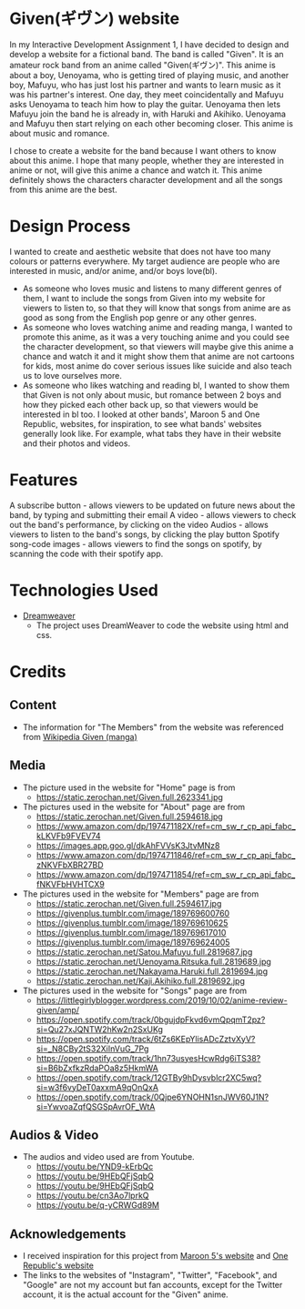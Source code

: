 # Given(ギヴン) website
In my Interactive Development Assignment 1, I have decided to design and develop a website for a fictional band. The band is called "Given". It is an amateur rock band from an anime called "Given(ギヴン)". This anime is about a boy, Uenoyama, who is getting tired of playing music, and another boy, Mafuyu, who has just lost his partner and wants to learn music as it was his partner's interest. One day, they meet coincidentally and Mafuyu asks Uenoyama to teach him how to play the guitar. Uenoyama then lets Mafuyu join the band he is already in, with Haruki and Akihiko. Uenoyama and Mafuyu then start relying on each other becoming closer. This anime is about music and romance.

I chose to create a website for the band because I want others to know about this anime. I hope that many people, whether they are interested in anime or not, will give this anime a chance and watch it. This anime definitely shows the characters character development and all the songs from this anime are the best.

# Design Process
I wanted to create and aesthetic website that does not have too many colours or patterns everywhere. My target audience are people who are interested in music, and/or anime, and/or boys love(bl).
* As someone who loves music and listens to many different genres of them, I want to include the songs from Given into my website for viewers to listen to, so that they will know that songs from anime are as good as song from the English pop genre or any other genres.
* As someone who loves watching anime and reading manga, I wanted to promote this anime, as it was a very touching anime and you could see the character development, so that viewers will maybe give this anime a chance and watch it and it might show them that anime are not cartoons for kids, most anime do cover serious issues like suicide and also teach us to love ourselves more.
* As someone who likes watching and reading bl, I wanted to show them that Given is not only about music, but romance between 2 boys and how they picked each other back up, so that viewers would be interested in bl too.
I looked at other bands', Maroon 5 and One Republic, websites, for inspiration, to see what bands' websites generally look like. For example, what tabs they have in their website and their photos and videos.

# Features
A subscribe button - allows viewers to be updated on future news about the band, by typing and submitting their email
A video - allows viewers to check out the band's performance, by clicking on the video
Audios - allows viewers to listen to the band's songs, by clicking the play button
Spotify song-code images - allows viewers to find the songs on spotify, by scanning the code with their spotify app.

# Technologies Used
* [Dreamweaver](https://www.adobe.com/sea/products/dreamweaver.html?sdid=YXPZG54P&mv=search&ef_id=EAIaIQobChMIp-ihtNGd7QIVyn8rCh2hTgUcEAAYASAAEgIvY_D_BwE:G:s&s_kwcid=AL!3085!3!473940075243!e!!g!!dreamweaver&gclid=EAIaIQobChMIp-ihtNGd7QIVyn8rCh2hTgUcEAAYASAAEgIvY_D_BwE)
  * The project uses DreamWeaver to code the website using html and css.
  
# Credits
## Content
* The information for "The Members" from the website was referenced from [Wikipedia Given (manga)](https://en.wikipedia.org/wiki/Given_(manga))
## Media
* The picture used in the website for "Home" page is from 
  * https://static.zerochan.net/Given.full.2623341.jpg
* The pictures used in the website for "About" page are from 
  * https://static.zerochan.net/Given.full.2594618.jpg
  * https://www.amazon.com/dp/197471182X/ref=cm_sw_r_cp_api_fabc_kLKVFb9FVEV74
  * https://images.app.goo.gl/dkAhFVVsK3JtvMNz8
  * https://www.amazon.com/dp/1974711846/ref=cm_sw_r_cp_api_fabc_zNKVFbXBR27BD
  * https://www.amazon.com/dp/1974711854/ref=cm_sw_r_cp_api_fabc_fNKVFbHVHTCX9
* The pictures used in the website for "Members" page are from 
  * https://static.zerochan.net/Given.full.2594617.jpg
  * https://givenplus.tumblr.com/image/189769600760
  * https://givenplus.tumblr.com/image/189769610625
  * https://givenplus.tumblr.com/image/189769617010
  * https://givenplus.tumblr.com/image/189769624005
  * https://static.zerochan.net/Satou.Mafuyu.full.2819687.jpg
  * https://static.zerochan.net/Uenoyama.Ritsuka.full.2819689.jpg
  * https://static.zerochan.net/Nakayama.Haruki.full.2819694.jpg
  * https://static.zerochan.net/Kaji.Akihiko.full.2819692.jpg
* The pictures used in the website for "Songs" page are from 
  * https://littlegirlyblogger.wordpress.com/2019/10/02/anime-review-given/amp/
  * https://open.spotify.com/track/0bgujdpFkvd6vmQpqmT2pz?si=Qu27xJQNTW2hKw2n2SxUKg
  * https://open.spotify.com/track/6tZs6KEpYlisADcZztvXyV?si=_N8CBy2tS32XiInVuG_7Pg
  * https://open.spotify.com/track/1hn73usyesHcwRdg6iTS38?si=B6bZxfkzRdaPOa8z5HkmWA
  * https://open.spotify.com/track/12GTBy9hDysvblcr2XC5wq?si=w3f6vyDeT0axxmA9qOnQxA
  * https://open.spotify.com/track/0Qjpe6YNOHN1snJWV60J1N?si=YwvoaZqfQSGSpAvrOF_WtA
## Audios & Video
* The audios and video used are from Youtube.
  * https://youtu.be/YND9-kErbQc
  * https://youtu.be/9HEbQFjSqbQ
  * https://youtu.be/9HEbQFjSqbQ
  * https://youtu.be/cn3Ao7lprkQ
  * https://youtu.be/q-yCRWGd89M
## Acknowledgements 
  * I received inspiration for this project from [Maroon 5's website](https://www.maroon5.com/home) and [One Republic's website](https://onerepublic.com/)
  * The links to the websites of "Instagram", "Twitter", "Facebook", and "Google" are not my account but fan accounts, except for the Twitter account, it is the actual account for the "Given" anime.
